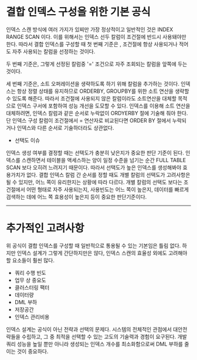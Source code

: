 # 결합 인덱스 구성을 위한 기본 공식

인덱스 스캔 방식에 여러 가지가 있찌만 가장 정상적이고 일반적인 것은 INDEX RANGE SCAN 이다.
이를 위해서는 인덱스 선두 칼럼이 조건절에 반드시 사용돼야만 한다. 따라서 결합 인덱스를 구성할 때 첫 번째 기준은 ,
조건절에 항상 사용되거나 적어도 자주 사용되는 칼럼을 선정하는 것이다.

두 번째 기준은, 그렇게 선정된 칼럼중 '=' 조건으로 자주 조회되는 칼럼을 앞쪽에 두는 것이다.

세 번째 기준은, 소트 오퍼레이션을 생략하도록 하기 위해 칼럼을 추가하는 것이다. 인덱스는 항상 정렬 상태를 유지하므로
ORDERBY, GROUPBY를 위한 소트 연산을 생략할 수 있도록 해준다. 따라서 조건절에 사용되지 않은 칼럼이라도
소트연산을 대체할 목적으로 인덱스 구서에 포함하여 성능 개선을 도모할 수 있다. 인덱스를 이용해 소트 연산을 대체하려면, 인덱스 칼럼과 같은 순서로 누락없이
ORDYERBY 절에 기술해 줘야 한다. 단 인덱스 구성 칼럼이 조건절에서 = 연산자로 비교된다면 ORDER BY 절에서 누락되거나 인덱스와 다른 순서로 기술하더라도 상관없다.

- 선택도 이슈

인덱스 생성 여부를 결정할 때는 선택도가 충분히 낮은지가 중요한 판단 기준이 된다.
인덱스를 스캔하면서 테이블을 액세스하는 양이 일정 수준을 넘기는 순간 FULL TABLE SCAN 보다 오히려 느려지기 때문이다.
따라서 선택도가 높은 인덱스를 생성해봐야 효용가치가 없다.
결합 인덱스 칼럼 간 순서를 정할 때도 개별 칼럼의 선택도가 고려사항은 될 수 있지만, 어느 쪽이 유리한지는 상황에 따라 다르다.
개별 칼럼의 선택도 보다는 조건절에서 어떤 형태로 자주 사용되는지, 사용빈도는 어느 쪽이 높은지, 데이터를 빠르게 검색하는 데에 어느 쪽 효용성이 높은지 등이 중요한 판단기준이다.

---

# 추가적인 고려사항

위 공식이 결합 인덱스를 구성할 때 일반적으로 통용될 수 있는 기본임은 틀림 없다. 하지만 인덱스 설계가 그렇게 간단하지만은 않다,
인덱스 스캔의 효율성 외에도 고려해야 할 요소들이 훨씬 많다.

- 쿼리 수행 빈도
- 업무 상 중요도
- 클러스터링 팩터
- 데이터량
- DML 부하
- 저장공간
- 인덱스 관리비용

인덱스 설계는 공식이 아닌 전략과 선택의 문제다. 시스템의 전체적인 관점에서 대안전략들을 수립하고, 그 중 최적을 선택할 수 있는 고도의 기술력과 경험이 요구된다.
개발 쿼리 성능을 높일 뿐만 아니라 생성되는 인덱스 개수를 최소화함으로써 DML 부하를 줄이는 것이 중요하다.

